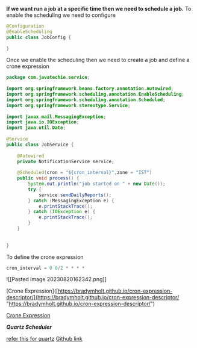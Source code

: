 **If we want run a job at a specific time then we need to schedule a job.**
To enable the scheduling we need to configure

```Java
@Configuration  
@EnableScheduling  
public class JobConfig {  
   
}
```

Once we enable the scheduling then we need to create a job and define a crone expression
```Java
package com.javatechie.service;  
  
import org.springframework.beans.factory.annotation.Autowired;  
import org.springframework.scheduling.annotation.EnableScheduling;  
import org.springframework.scheduling.annotation.Scheduled;  
import org.springframework.stereotype.Service;  
  
import javax.mail.MessagingException;  
import java.io.IOException;  
import java.util.Date;  
  
@Service  
public class JobService {  
  
    @Autowired  
    private NotificationService service;  
  
    @Scheduled(cron = "${cron_interval}",zone = "IST")  
    public void process() {  
        System.out.println("job started on " + new Date());  
        try {  
            service.sendDailyReports();  
        } catch (MessagingException e) {  
            e.printStackTrace();  
        } catch (IOException e) {  
            e.printStackTrace();  
        }  
    }  
  
  
}
```

To define the crone expression
```Java
cron_interval = 0 0/2 * * * *
```

![[Pasted image 20230820162342.png]]

[Crone Expression]([https://bradymholt.github.io/cron-expression-descriptor/](https://bradymholt.github.io/cron-expression-descriptor/ "https://bradymholt.github.io/cron-expression-descriptor/")

[Crone Expression](https://bradymholt.github.io/cron-expression-descriptor/)


***Quartz Scheduler***

[refer this for quartz](https://www.callicoder.com/spring-boot-quartz-scheduler-email-scheduling-example/)
[Github link](https://github.com/callicoder/spring-boot-quartz-scheduler-email-scheduling)

